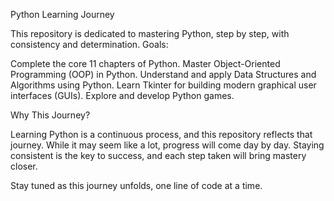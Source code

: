 Python Learning Journey

This repository is dedicated to mastering Python, step by step, with consistency and determination. Goals:

Complete the core 11 chapters of Python.
Master Object-Oriented Programming (OOP) in Python.
Understand and apply Data Structures and Algorithms using Python.
Learn Tkinter for building modern graphical user interfaces (GUIs).
Explore and develop Python games.

Why This Journey?

Learning Python is a continuous process, and this repository reflects that journey. While it may seem like a lot, progress will come day by day. Staying consistent is the key to success, and each step taken will bring mastery closer.

Stay tuned as this journey unfolds, one line of code at a time.
